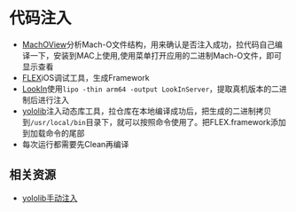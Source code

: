 # 代码注入

- [MachOView](https://github.com/gdbinit/MachOView.git)分析Mach-O文件结构，用来确认是否注入成功，拉代码自己编译一下，安装到MAC上使用,使用菜单打开应用的二进制Mach-O文件，即可显示查看
- [FLEX](https://github.com/FLEXTool/FLEX.git)iOS调试工具，生成Framework
- [LookIn](https://lookin.work/)使用`lipo -thin arm64 -output LookInServer`，提取真机版本的二进制后进行注入
- [yololib](https://github.com/KJCracks/yololib.git)注入动态库工具，拉仓库在本地编译成功后，把生成的二进制拷贝到`/usr/local/bin`目录下，就可以按照命令使用了。把FLEX.framework添加到加载命令的尾部
- 每次运行都需要先Clean再编译

## 相关资源

- [yololib手动注入](https://youtu.be/0I9hL4QlyJU)




